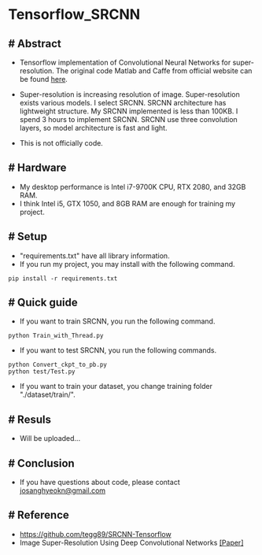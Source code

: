 # Tensorflow_SRCNN

## # Abstract
- Tensorflow implementation of Convolutional Neural Networks for super-resolution. The original code Matlab and Caffe from official website can be found [here](http://mmlab.ie.cuhk.edu.hk/projects/SRCNN.html).

- Super-resolution is increasing resolution of image. Super-resolution exists various models. I select SRCNN. SRCNN architecture has lightweight structure. My SRCNN implemented is less than 100KB. I spend 3 hours to implement SRCNN. SRCNN use three convolution layers, so model architecture is fast and light.

- This is not officially code.

## # Hardware
- My desktop performance is Intel i7-9700K CPU, RTX 2080, and 32GB RAM.
- I think Intel i5, GTX 1050, and 8GB RAM are enough for training my project.

## # Setup
- "requirements.txt" have all library information.
- If you run my project, you may install with the following command.

```
pip install -r requirements.txt
```

## # Quick guide
- If you want to train SRCNN, you run the following command.

```
python Train_with_Thread.py
```

- If you want to test SRCNN, you run the following commands.

```
python Convert_ckpt_to_pb.py
python test/Test.py
```

- If you want to train your dataset, you change training folder "./dataset/train/".

## # Resuls
- Will be uploaded...

## # Conclusion
- If you have questions about code, please contact josanghyeokn@gmail.com

## # Reference
- https://github.com/tegg89/SRCNN-Tensorflow
- Image Super-Resolution Using Deep Convolutional Networks [[Paper]](https://arxiv.org/pdf/1501.00092.pdf)